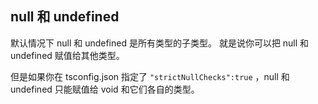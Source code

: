 ## null 和 undefined

默认情况下 null 和 undefined 是所有类型的子类型。 就是说你可以把 null 和 undefined 赋值给其他类型。

但是如果你在 tsconfig.json 指定了 `"strictNullChecks":true` ，null 和 undefined 只能赋值给 void 和它们各自的类型。
